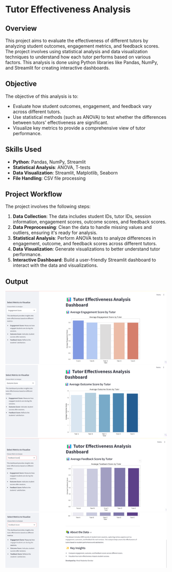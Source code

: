 
# Tutor Effectiveness Analysis

## Overview

This project aims to evaluate the effectiveness of different tutors by analyzing student outcomes, engagement metrics, and feedback scores. The project involves using statistical analysis and data visualization techniques to understand how each tutor performs based on various factors. This analysis is done using Python libraries like Pandas, NumPy, and Streamlit for creating interactive dashboards.

## Objective

The objective of this analysis is to:
- Evaluate how student outcomes, engagement, and feedback vary across different tutors.
- Use statistical methods (such as ANOVA) to test whether the differences between tutors' effectiveness are significant.
- Visualize key metrics to provide a comprehensive view of tutor performance.

## Skills Used
- **Python**: Pandas, NumPy, Streamlit
- **Statistical Analysis**: ANOVA, T-tests
- **Data Visualization**: Streamlit, Matplotlib, Seaborn
- **File Handling**: CSV file processing

## Project Workflow

The project involves the following steps:
1. **Data Collection**: The data includes student IDs, tutor IDs, session information, engagement scores, outcome scores, and feedback scores.
2. **Data Preprocessing**: Clean the data to handle missing values and outliers, ensuring it's ready for analysis.
3. **Statistical Analysis**: Perform ANOVA tests to analyze differences in engagement, outcome, and feedback scores across different tutors.
4. **Data Visualization**: Generate visualizations to better understand tutor performance.
5. **Interactive Dashboard**: Build a user-friendly Streamlit dashboard to interact with the data and visualizations.

## Output

![Output Image 1](https://github.com/PankajDevikar/Tutor-Effectiveness-Analysis/blob/main/img1.png)
![Output Image 2](https://github.com/PankajDevikar/Tutor-Effectiveness-Analysis/blob/main/img2.png)
![Output Image 3](https://github.com/PankajDevikar/Tutor-Effectiveness-Analysis/blob/main/img3.png)
![Output Image 4](https://github.com/PankajDevikar/Tutor-Effectiveness-Analysis/blob/main/img4.png)
